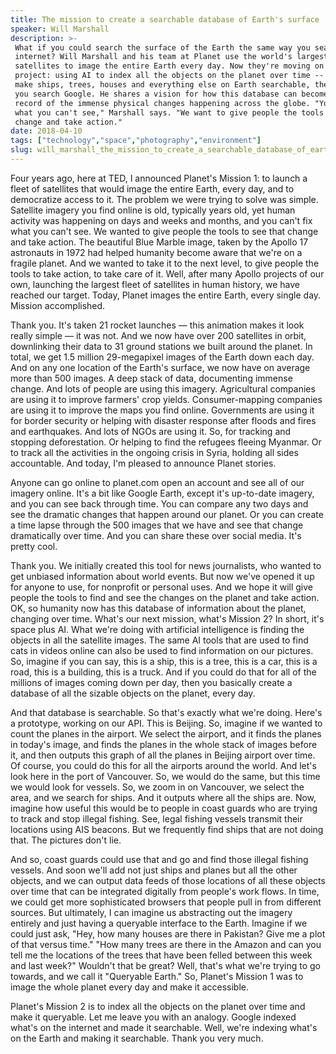 ```yaml
---
title: The mission to create a searchable database of Earth's surface
speaker: Will Marshall
description: >-
 What if you could search the surface of the Earth the same way you search the
 internet? Will Marshall and his team at Planet use the world's largest fleet of
 satellites to image the entire Earth every day. Now they're moving on to a new
 project: using AI to index all the objects on the planet over time -- which could
 make ships, trees, houses and everything else on Earth searchable, the same way
 you search Google. He shares a vision for how this database can become a living
 record of the immense physical changes happening across the globe. "You can't fix
 what you can't see," Marshall says. "We want to give people the tools to see
 change and take action."
date: 2018-04-10
tags: ["technology","space","photography","environment"]
slug: will_marshall_the_mission_to_create_a_searchable_database_of_earth_s_surface
---
```


Four years ago, here at TED, I announced Planet's Mission 1: to launch a fleet of
satellites that would image the entire Earth, every day, and to democratize access to
it. The problem we were trying to solve was simple. Satellite imagery you find online is
old, typically years old, yet human activity was happening on days and weeks and months,
and you can't fix what you can't see. We wanted to give people the tools to see that
change and take action. The beautiful Blue Marble image, taken by the Apollo 17 astronauts
in 1972 had helped humanity become aware that we're on a fragile planet. And we wanted to
take it to the next level, to give people the tools to take action, to take care of
it. Well, after many Apollo projects of our own, launching the largest fleet of satellites
in human history, we have reached our target. Today, Planet images the entire Earth, every
single day. Mission accomplished.

Thank you. It's taken 21 rocket launches — this animation makes it look really simple — it
was not. And we now have over 200 satellites in orbit, downlinking their data to 31 ground
stations we built around the planet. In total, we get 1.5 million 29-megapixel images of
the Earth down each day. And on any one location of the Earth's surface, we now have on
average more than 500 images. A deep stack of data, documenting immense change. And lots of
people are using this imagery. Agricultural companies are using it to improve farmers'
crop yields. Consumer-mapping companies are using it to improve the maps you find online.
Governments are using it for border security or helping with disaster response after
floods and fires and earthquakes. And lots of NGOs are using it. So, for tracking and
stopping deforestation. Or helping to find the refugees fleeing Myanmar. Or to track all
the activities in the ongoing crisis in Syria, holding all sides accountable. And today,
I'm pleased to announce Planet stories.

Anyone can go online to planet.com open an account and see all of our imagery online. It's
a bit like Google Earth, except it's up-to-date imagery, and you can see back through
time. You can compare any two days and see the dramatic changes that happen around our
planet. Or you can create a time lapse through the 500 images that we have and see that
change dramatically over time. And you can share these over social media. It's pretty
cool.

Thank you. We initially created this tool for news journalists, who wanted to get unbiased
information about world events. But now we've opened it up for anyone to use, for
nonprofit or personal uses. And we hope it will give people the tools to find and see the
changes on the planet and take action. OK, so humanity now has this database of
information about the planet, changing over time. What's our next mission, what's Mission
2? In short, it's space plus AI. What we're doing with artificial intelligence is finding
the objects in all the satellite images. The same AI tools that are used to find cats in
videos online can also be used to find information on our pictures. So, imagine if you can
say, this is a ship, this is a tree, this is a car, this is a road, this is a building,
this is a truck. And if you could do that for all of the millions of images coming down
per day, then you basically create a database of all the sizable objects on the planet,
every day.

And that database is searchable. So that's exactly what we're doing. Here's a prototype,
working on our API. This is Beijing. So, imagine if we wanted to count the planes in the
airport. We select the airport, and it finds the planes in today's image, and finds the
planes in the whole stack of images before it, and then outputs this graph of all the
planes in Beijing airport over time. Of course, you could do this for all the airports
around the world. And let's look here in the port of Vancouver. So, we would do the same,
but this time we would look for vessels. So, we zoom in on Vancouver, we select the area,
and we search for ships. And it outputs where all the ships are. Now, imagine how useful
this would be to people in coast guards who are trying to track and stop illegal fishing.
See, legal fishing vessels transmit their locations using AIS beacons. But we frequently
find ships that are not doing that. The pictures don't lie.

And so, coast guards could use that and go and find those illegal fishing vessels. And
soon we'll add not just ships and planes but all the other objects, and we can output data
feeds of those locations of all these objects over time that can be integrated digitally
from people's work flows. In time, we could get more sophisticated browsers that people
pull in from different sources. But ultimately, I can imagine us abstracting out the
imagery entirely and just having a queryable interface to the Earth. Imagine if we could
just ask, "Hey, how many houses are there in Pakistan? Give me a plot of that versus
time." "How many trees are there in the Amazon and can you tell me the locations of the
trees that have been felled between this week and last week?" Wouldn't that be great? Well,
that's what we're trying to go towards, and we call it "Queryable Earth." So, Planet's
Mission 1 was to image the whole planet every day and make it accessible.

Planet's Mission 2 is to index all the objects on the planet over time and make it
queryable. Let me leave you with an analogy. Google indexed what's on the internet and made
it searchable. Well, we're indexing what's on the Earth and making it searchable. Thank you
very much.

<!--
ad_duration=3.33
comment_count=17
event="TED2018"
external_start_time=0
has_talk_citation=0
intro_duration=11.82
is_subtitle_required="False"
is_talk_featured="True"
language="en"
language_swap="False"
native_language="en"
number_of_related_talks=6
number_of_speakers=1
number_of_subtitled_videos=24
number_of_tags=4
number_of_talk_download_languages=24
number_of_talk_more_resources=0
number_of_talk_recommendations=0
number_of_talks_take_actions=1
post_ad_duration=0.83
published_timestamp="2018-07-16 15:01:36"
recording_date="2018-04-10"
speaker_description="Space scientist"
speaker_is_published=1
speaker_name="Will Marshall"
talk_more_resources=[]
talk_name="The mission to create a searchable database of Earth's surface"
talks_tags=["technology","space","photography","environment"]
url_audio="https://download.ted.com/talks/WillMarshall_2018U.mp3?apikey=acme-roadrunner"
url_photo_speaker="https://pe.tedcdn.com/images/ted/b3d045714ca9cbc991775d3e017afe0a3a4d5997_254x191.jpg"
url_photo_talk="https://s3.amazonaws.com/talkstar-photos/uploads/0f9d320c-cc5c-4576-b673-e6234542456b/WillMarshall_2018U-embed.jpg"
url_webpage="https://www.ted.com/talks/will_marshall_the_mission_to_create_a_searchable_database_of_earth_s_surface"
video_type_name="TED Stage Talk"
-->
